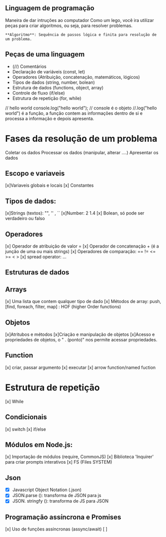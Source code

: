 ## Linguagem de programação

Maneira de dar intruções ao computador 
Como um lego, você ira utilizar peças para criar algoritmos, ou seja, para resolver problemas.

    **Algoritmo**: Sequência de passos lógica e finita para resolução de um problema.

## Peças de uma linguagem 

- (//) Comentários
- Declaração de variáveis (const, let)
- Operadores (Atribuição, concatenação, matemáticos, lógicos) 
- Tipos de dados (string, number, bolean)
- Estrutura de dados (functions, object, array)
- Controle de fluxo (if/else)
- Estrutura de repetição (for, while)

// hello world 
console.log("hello world");
// console é o objeto
//.log("hello world") é a função, a função contem as informações dentro de si e processa a informação e depois apresenta.

# Fases da resolução de um problema 

Coletar os dados
Processar os dados (manipular, alterar ....)
Apresentar os dados

## Escopo e variaveis 

[x]Variaveis globais e locais
[x] Constantes

## Tipos de dados:

[x]Strings (textos): "", '' , ``
[x]Number: 2 1.4
[x] Bolean, só pode ser verdadeiro ou falso 

## Operadores 

[x] Operador de atribuição de valor = 
[x] Operador de concatenação + (é a junção de uma ou mais strings)
[x] Operadores de comparação: == != <= >= < >
[x] spread operator: ... 

## Estruturas de dados


## Arrays

[x] Uma lista que contem qualquer tipo de dado
[x] Métodos de array: push, [find, foreach, filter, map] : HOF (higher Order functions)

## Objetos 


[x]Atritubos e métodos
[x]Criação e manipulação de objetos
[x]Acesso e propriedades de objetos, o " . (ponto)" nos permite acessar propriedades.

## Function 
[x] criar, passar argumento
[x] executar
[x] arrow function/named fuction 

# Estrutura de repetição 

 [x] While

 ## Condicionais

 [x] switch
 [x] if/else

 ## Módulos em Node.js:

 [x] Importação de módulos (require, CommonJS)
 [x] Biblioteca 'Inquirer' para criar prompts interativos
 [x] FS (Files SYSTEM)

 ## Json

 - [x] Javascript Object Notation (.json)
 - [x] JSON.parse (): transforma de JSON para js
 - [x] JSON. stringfy (): transforma de JS para JSON

 ## Programação assíncrona e Promises

 [x] Uso de funções assíncronas (assync/await)
 [ ] 